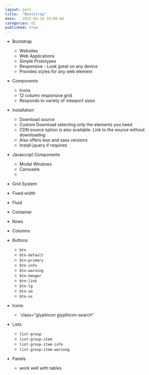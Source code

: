 ```yaml
---
layout: post
title:  "Bootstrap"
date:   2015-04-10 19:08:44
categories: UI
published: true
---
```


* Bootstrap
  * Websites
  * Web Applications
  * Simple Prototypes
  * Responsive - Look great on any device
  * Provides styles for any web element

* Components
  * Icons
  * 12 column responsive grid
  * Responds to variety of viewport sizes

* Installation
  * Download source
  * Custom Download selecting only the elements you need
  * CDN source option is also available. Link to the source without downloading
  * Also offers less and sass versions
  * Install jquery if required

* Javascript Components
  * Modal Windows
  * Carousels
  * 

* Grid System
* Fixed width
* Fluid
* Container
* Rows
* Columns

* Buttons
  * `btn`
  * `btn-default`
  * `btn-primary`
  * `btn-info`
  * `btn-warning`
  * `btn-danger`
  * `btn-link`
  * `btn-lg`
  * `btn-sm`
  * `btn-xs`

* Icons
  * `class="glyphicon glyphicon-search"

* Lists
  * `list-group`
  * `list-group-item`
  * `list-group-item-info`
  * `list-group-item-warning`

* Panels
  * work well with tables